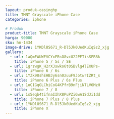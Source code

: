 ```yaml
---
layout: produk-casinghp
title: TMNT Grayscale iPhone Case
categories: iphone

# Produk
product-title: TMNT Grayscale iPhone Case
harga: 90000
sku: hn-1434
image-drive: 1YKDl8S671_R-Dl5Jk0UedKuIqSz2_xjg
gallery:
  - url: 1aQmFAUWFVCYxFRsO8vcU22PETisSFR8k
    title: iPhone 5 / 5s / SE
  - url: 1grzwgK_H2rXJswko6t0SBvlg4lEXUPs-
    title: iPhone 6 / 6s
  - url: 1YZk98shEHBJy6sn0zuuF9JotwrIZRt_s
    title: iPhone 6 Plus / 6s Plus
  - url: 1oCIGqGLChiCoG4KPfrB9nFjiNTLV6MzH
    title: iPhone 7 / 8
  - url: 1s5eqb4tifnaIIhX8PuPZiGwA1SdJi1dd
    title: iPhone 7 Plus / 8 Plus
  - url: 1YKDl8S671_R-Dl5Jk0UedKuIqSz2_xjg
    title: iPhone X
---
```

